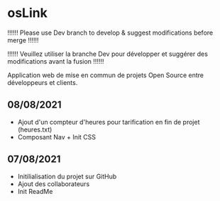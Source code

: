 # osLink

!!!!!! Please use Dev branch to develop & suggest modifications before merge !!!!!!

!!!!!! Veuillez utiliser la branche Dev pour développer et suggérer des modifications avant la fusion !!!!!!

Application web de mise en commun de projets Open Source entre développeurs et clients.

08/08/2021 
---------------------------------------------
  - Ajout d'un compteur d'heures pour tarification en fin de projet (heures.txt)
  - Composant Nav + Init CSS 


07/08/2021
---------------------------------------------
  - Initilialisation du projet sur GitHub
  - Ajout des collaborateurs
  - Init ReadMe 
